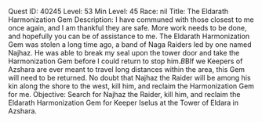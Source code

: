 Quest ID: 40245
Level: 53
Min Level: 45
Race: nil
Title: The Eldarath Harmonization Gem
Description: I have communed with those closest to me once again, and I am thankful they are safe. More work needs to be done, and hopefully you can be of assistance to me. The Eldarath Harmonization Gem was stolen a long time ago, a band of Naga Raiders led by one named Najhaz. He was able to break my seal upon the tower door and take the Harmonization Gem before I could return to stop him.$B$BIf we Keepers of Azshara are ever meant to travel long distances within the area, this Gem will need to be returned. No doubt that Najhaz the Raider will be among his kin along the shore to the west, kill him, and reclaim the Harmonization Gem for me.
Objective: Search for Najhaz the Raider, kill him, and reclaim the Eldarath Harmonization Gem for Keeper Iselus at the Tower of Eldara in Azshara.
